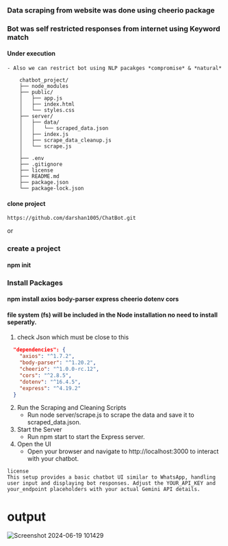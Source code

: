 ### Data scraping from website was done using cheerio package 
### Bot was self restricted responses from internet using Keyword match
#### Under execution
    - Also we can restrict bot using NLP pacakges *compromise* & *natural*
```FolderStructure
    chatbot_project/
    ├── node_modules
    ├── public/
    │   ├── app.js
    │   ├── index.html
    │   └── styles.css
    ├── server/
    │   ├── data/
    │   │   └── scraped_data.json
    │   ├── index.js
    │   ├── scrape_data_cleanup.js
    │   └── scrape.js
    │   
    ├── .env
    ├── .gitignore
    ├── license
    ├── README.md
    ├── package.json
    └── package-lock.json
```
#### clone project 
```
https://github.com/darshan1005/ChatBot.git
```
or
### create a project
#### npm init
### Install Packages
#### npm install axios body-parser express cheerio dotenv cors
#### file system (fs) will be included in the Node installation no need to install seperatly.

1. check Json which must be close to this
```Package.json dependencies
  "dependencies": {
    "axios": "^1.7.2",
    "body-parser": "^1.20.2",
    "cheerio": "^1.0.0-rc.12",
    "cors": "^2.8.5",
    "dotenv": "^16.4.5",
    "express": "^4.19.2"
  }
```
2. Run the Scraping and Cleaning Scripts
    - Run node server/scrape.js to scrape the data and save it to scraped_data.json.
3. Start the Server
    - Run npm start to start the Express server.
4. Open the UI
    - Open your browser and navigate to http://localhost:3000 to interact with your chatbot.

```
license
This setup provides a basic chatbot UI similar to WhatsApp, handling user input and displaying bot responses. Adjust the YOUR_API_KEY and your_endpoint placeholders with your actual Gemini API details.
```
# output
![Screenshot 2024-06-19 101429](https://github.com/darshan1005/ChatBot/assets/114302987/56c5bc54-100b-43bc-ae72-31e94cb4daf3)
